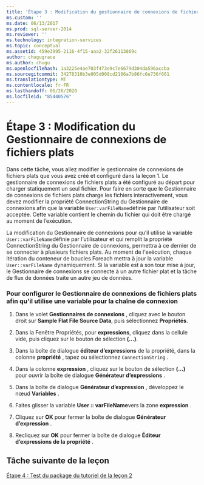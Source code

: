 ```yaml
---
title: 'Étape 3 : Modification du gestionnaire de connexions de fichiers plats | Microsoft Docs'
ms.custom: ''
ms.date: 06/13/2017
ms.prod: sql-server-2014
ms.reviewer: ''
ms.technology: integration-services
ms.topic: conceptual
ms.assetid: 459e3995-2116-4f15-aaa2-32f26113869c
author: chugugrace
ms.author: chugu
ms.openlocfilehash: 1a3225e4ae703f473e9c7e6679d304da596accba
ms.sourcegitcommit: 34278310b3e005d008cd2106a7b86fc6e736f661
ms.translationtype: MT
ms.contentlocale: fr-FR
ms.lasthandoff: 06/26/2020
ms.locfileid: "85440576"
---
```

# <a name="step-3-modifying-the-flat-file-connection-manager"></a>Étape 3 : Modification du Gestionnaire de connexions de fichiers plats
  Dans cette tâche, vous allez modifier le gestionnaire de connexions de fichiers plats que vous avez créé et configuré dans la leçon 1. Le gestionnaire de connexions de fichiers plats a été configuré au départ pour charger statiquement un seul fichier. Pour faire en sorte que le Gestionnaire de connexions de fichiers plats charge les fichiers interactivement, vous devez modifier la propriété ConnectionString du Gestionnaire de connexions afin que la variable `User:varFileName`définie par l’utilisateur soit acceptée. Cette variable contient le chemin du fichier qui doit être chargé au moment de l’exécution.  
  
 La modification du Gestionnaire de connexions pour qu’il utilise la variable `User::varFileName`définie par l’utilisateur et qui remplit la propriété ConnectionString du Gestionnaire de connexions, permettra à ce dernier de se connecter à plusieurs fichiers plats. Au moment de l'exécution, chaque itération du conteneur de boucles Foreach mettra à jour la variable `User::varFileName` dynamiquement. Si la variable est à son tour mise à jour, le Gestionnaire de connexions se connecte à un autre fichier plat et la tâche de flux de données traite un autre jeu de données.  
  
### <a name="to-configure-the-flat-file-connection-manager-to-use-a-variable-for-the-connection-string"></a>Pour configurer le Gestionnaire de connexions de fichiers plats afin qu'il utilise une variable pour la chaîne de connexion  
  
1.  Dans le volet **Gestionnaires de connexions** , cliquez avec le bouton droit sur **Sample Flat File Source Data**, puis sélectionnez **Propriétés**.  
  
2.  Dans la Fenêtre Propriétés, pour **expressions**, cliquez dans la cellule vide, puis cliquez sur le bouton de sélection **(...)**.  
  
3.  Dans la boîte de dialogue **éditeur d’expressions** de la propriété, dans la colonne **propriété** , tapez ou sélectionnez `ConnectionString` .  
  
4.  Dans la colonne **expression** , cliquez sur le bouton de sélection **(...)** pour ouvrir la boîte de dialogue **Générateur d’expressions** .  
  
5.  Dans la boîte de dialogue **Générateur d’expression** , développez le nœud **Variables** .  
  
6.  Faites glisser la variable **User :: varFileName**vers la zone **expression** .  
  
7.  Cliquez sur **OK** pour fermer la boîte de dialogue **Générateur d’expression** .  
  
8.  Recliquez sur **OK** pour fermer la boîte de dialogue **Éditeur d’expressions de la propriété** .  
  
## <a name="next-lesson-task"></a>Tâche suivante de la leçon  
 [Étape 4 : Test du package du tutoriel de la leçon 2](../integration-services/lesson-2-4-testing-the-lesson-2-tutorial-package.md)  
  
  
